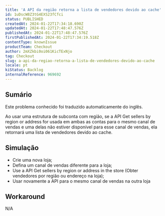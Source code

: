 ```yaml
---
title: 'A API da região retorna a lista de vendedores devido ao cache'
id: 1uDscW8Z3tG4EXS23fCfci
status: PUBLISHED
createdAt: 2024-01-22T17:34:18.690Z
updatedAt: 2024-01-22T17:48:47.576Z
publishedAt: 2024-01-22T17:48:47.576Z
firstPublishedAt: 2024-01-22T17:34:19.518Z
contentType: knownIssue
productTeam: Checkout
author: 2mXZkbi0oi061KicTExNjo
tag: Checkout
slug: a-api-da-regiao-retorna-a-lista-de-vendedores-devido-ao-cache
locale: pt
kiStatus: Backlog
internalReference: 969692
---
```


## Sumário

<div class="alert alert-info">
  <p>Este problema conhecido foi traduzido automaticamente do inglês.</p>
</div>


Ao usar uma estrutura de subconta com região, se a API Get sellers by region or address for usada em ambas as contas para o mesmo canal de vendas e uma delas não estiver disponível para esse canal de vendas, ela retornará uma lista de vendedores devido ao cache.

## Simulação



- Crie uma nova loja;
- Defina um canal de vendas diferente para a loja;
- Use a API Get sellers by region or address in the store (Obter vendedores por região ou endereço na loja);
- Usar novamente a API para o mesmo canal de vendas na outra loja

## Workaround


N/A



